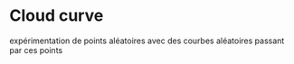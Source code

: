 # Cloud curve

expérimentation de points aléatoires avec des courbes aléatoires passant par ces points
